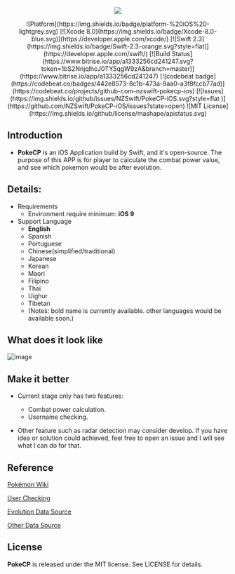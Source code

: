 <p align="center">
<img src="https://cloud.githubusercontent.com/assets/5027957/18746329/d1cd861a-811a-11e6-9e08-5234488bd1ab.png">
</p>
<p align="center">
![Platform](https://img.shields.io/badge/platform-%20iOS%20-lightgrey.svg)
[![Xcode 8.0](https://img.shields.io/badge/Xcode-8.0-blue.svg)](https://developer.apple.com/xcode/)
[![Swift 2.3](https://img.shields.io/badge/Swift-2.3-orange.svg?style=flat)](https://developer.apple.com/swift/) 
[![Build Status](https://www.bitrise.io/app/a1333256cd241247.svg?token=1bS2NnjqlhcJ0TY5qgW9zA&branch=master)](https://www.bitrise.io/app/a1333256cd241247)
[![codebeat badge](https://codebeat.co/badges/442e8573-8c1b-473a-9aa0-a3f8fccb77ad)](https://codebeat.co/projects/github-com-nzswift-pokecp-ios)
[![Issues](https://img.shields.io/github/issues/NZSwift/PokeCP-iOS.svg?style=flat
)](https://github.com/NZSwift/PokeCP-iOS/issues?state=open)
![MIT License](https://img.shields.io/github/license/mashape/apistatus.svg) 

## Introduction
* **PokeCP** is an iOS Application build by Swift, and it's open-source. The purpose of this APP is for player to calculate the combat power value, and see which pokemon would be after evolution.

## Details:
* Requirements
	* Environment require minimum: **iOS 9**
* Support Language
	* **English**
	* Spanish
	* Portuguese
	* Chinese(simplified/traditional)
	* Japanese
	* Korean
	* Maori
	* Filipino
	* Thai
	* Uighur
	* Tibetan
	* (Notes: bold name is currently available. other languages would be available soon.)
	
## What does it look like
![image](https://cloud.githubusercontent.com/assets/5027957/18747421/5fd16fa2-8121-11e6-9d80-4abf49a25bc2.png)

## Make it better
* Current stage only has two features:
	* Combat power calculation.
	* Username checking.
	
* Other feature such as radar detection may consider develop. If you have idea or solution could achieved, feel free to open an issue and I will see what I can do for that.

## Reference
[Pokémon Wiki](http://bulbapedia.bulbagarden.net/wiki/List_of_Pok%C3%A9mon_by_evolution_family)

[User Checking](https://github.com/Mila432/pokemon_go_username_check)

[Evolution Data Source](http://www.pokego.org/evolution-cp-calculator/)

[Other Data Source](https://pokeassistant.com/main/pokemonstats?locale=en)

## License
**PokeCP** is released under the MIT license. See LICENSE for details.

